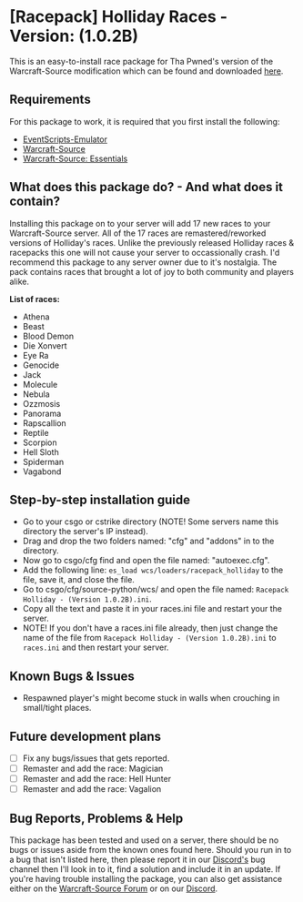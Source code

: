 # [Racepack] Holliday Races - Version: (1.0.2B)
This is an easy-to-install race package for Tha Pwned's version of the Warcraft-Source modification which can be found and downloaded [here](https://github.com/ThaPwned/WCS).


## Requirements
For this package to work, it is required that you first install the following:
- [EventScripts-Emulator](https://github.com/Ayuto/EventScripts-Emulator)
- [Warcraft-Source](https://github.com/ThaPwned/WCS)
- [Warcraft-Source: Essentials](https://github.com/ManifestManah/Warcraft-Source-Essentials)


## What does this package do? - And what does it contain?
Installing this package on to your server will add 17 new races to your Warcraft-Source server.
All of the 17 races are remastered/reworked versions of Holliday's races. Unlike the previously released Holliday races & racepacks this one will not cause your server to occassionally crash. I'd recommend this package to any server owner due to it's nostalgia. The pack contains races that brought a lot of joy to both community and players alike.


**List of races:**
- Athena
- Beast
- Blood Demon
- Die Xonvert
- Eye Ra
- Genocide
- Jack
- Molecule
- Nebula
- Ozzmosis
- Panorama
- Rapscallion
- Reptile
- Scorpion
- Hell Sloth
- Spiderman
- Vagabond


## Step-by-step installation guide
- Go to your csgo or cstrike directory (NOTE! Some servers name this directory the server's IP instead).
- Drag and drop the two folders named: "cfg" and "addons" in to the directory.
- Now go to csgo/cfg find and open the file named: "autoexec.cfg".
- Add the following line: ```es_load wcs/loaders/racepack_holliday``` to the file, save it, and close the file.
- Go to csgo/cfg/source-python/wcs/ and open the file named: ```Racepack Holliday - (Version 1.0.2B).ini```.
- Copy all the text and paste it in your races.ini file and restart your the server.
- NOTE! If you don't have a races.ini file already, then just change the name of the file from ```Racepack Holliday - (Version 1.0.2B).ini``` to ```races.ini``` and then restart your server.


## Known Bugs & Issues
- Respawned player's might become stuck in walls when crouching in small/tight places.


## Future development plans
- [ ] Fix any bugs/issues that gets reported.
- [ ] Remaster and add the race: Magician
- [ ] Remaster and add the race: Hell Hunter
- [ ] Remaster and add the race: Vagalion

## Bug Reports, Problems & Help
This package has been tested and used on a server, there should be no bugs or issues aside from the known ones found here.
Should you run in to a bug that isn't listed here, then please report it in our [Discord's](https://discord.gg/2DnAXkF) bug channel then I'll look in to it, find a solution and include it in an update.
If you're having trouble installing the package, you can also get assistance either on the [Warcraft-Source Forum](http://warcraft-source.com/) or on our [Discord](https://discord.gg/2DnAXkF).
